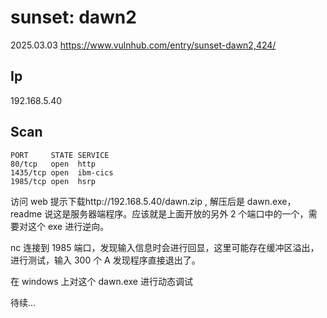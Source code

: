 # sunset: dawn2

2025.03.03 https://www.vulnhub.com/entry/sunset-dawn2,424/

## Ip

192.168.5.40

## Scan

```
PORT     STATE SERVICE
80/tcp   open  http
1435/tcp open  ibm-cics
1985/tcp open  hsrp
```

访问 web 提示下载http://192.168.5.40/dawn.zip , 解压后是 dawn.exe，readme 说这是服务器端程序。应该就是上面开放的另外 2 个端口中的一个，需要对这个 exe 进行逆向。

nc 连接到 1985 端口，发现输入信息时会进行回显，这里可能存在缓冲区溢出，进行测试，输入 300 个 A 发现程序直接退出了。

在 windows 上对这个 dawn.exe 进行动态调试

待续...
